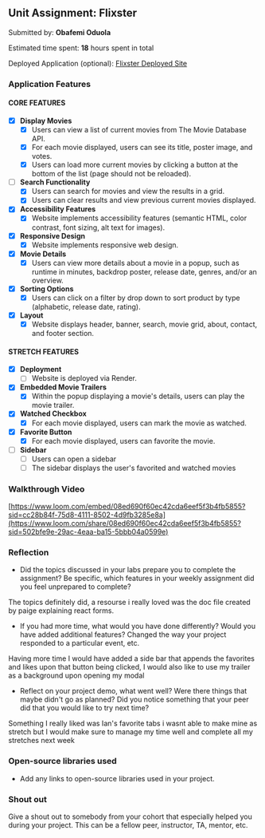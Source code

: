 ## Unit Assignment: Flixster

Submitted by: **Obafemi Oduola**

Estimated time spent: **18** hours spent in total

Deployed Application (optional): [Flixster Deployed Site](https://flixster-starter-o896.onrender.com)

### Application Features

#### CORE FEATURES


- [x] **Display Movies**
  - [x] Users can view a list of current movies from The Movie Database API.
  - [x] For each movie displayed, users can see its title, poster image, and votes.
  - [x] Users can load more current movies by clicking a button at the bottom of the list (page should not be reloaded).
- [ ] **Search Functionality**
  - [x] Users can search for movies and view the results in a grid.
  - [x] Users can clear results and view previous current movies displayed.
- [x] **Accessibility Features**
  - [x] Website implements accessibility features (semantic HTML, color contrast, font sizing, alt text for images).
- [x] **Responsive Design**
  - [x] Website implements responsive web design.
- [x] **Movie Details**
  - [x] Users can view more details about a movie in a popup, such as runtime in minutes, backdrop poster, release date, genres, and/or an overview.
- [x] **Sorting Options**
  - [x] Users can click on a filter by drop down to sort product by type (alphabetic, release date, rating).
- [x] **Layout**
  - [x] Website displays header, banner, search, movie grid, about, contact, and footer section.

#### STRETCH FEATURES

- [x] **Deployment**
  - [ ] Website is deployed via Render.
- [x] **Embedded Movie Trailers**
  - [x] Within the popup displaying a movie's details, users can play the movie trailer.
- [x] **Watched Checkbox**
  - [x] For each movie displayed, users can mark the movie as watched.
- [x] **Favorite Button**
  - [x] For each movie displayed, users can favorite the movie.
- [ ] **Sidebar**
  - [ ] Users can open a sidebar
  - [ ] The sidebar displays the user's favorited and watched movies

### Walkthrough Video

[https://www.loom.com/embed/08ed690f60ec42cda6eef5f3b4fb5855?sid=cc28b84f-75d8-4111-8502-4d9fb3285e8a](https://www.loom.com/share/08ed690f60ec42cda6eef5f3b4fb5855?sid=502bfe9e-29ac-4eaa-ba15-5bbb04a0599e)

### Reflection

* Did the topics discussed in your labs prepare you to complete the assignment? Be specific, which features in your weekly assignment did you feel unprepared to complete?

The topics definitely did, a resourse i really loved was the doc file created by paige explaining react forms.

* If you had more time, what would you have done differently? Would you have added additional features? Changed the way your project responded to a particular event, etc.

Having more time I would have added a side bar that appends the favorites and likes upon that button being clicked, I would also like to use my trailer as a background upon opening my modal

* Reflect on your project demo, what went well? Were there things that maybe didn't go as planned? Did you notice something that your peer did that you would like to try next time?

Something I really liked was Ian's favorite tabs i wasnt able to make mine as stretch but I would make sure to manage my time well and complete all my stretches next week

### Open-source libraries used

- Add any links to open-source libraries used in your project.

### Shout out

Give a shout out to somebody from your cohort that especially helped you during your project. This can be a fellow peer, instructor, TA, mentor, etc.
